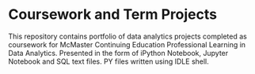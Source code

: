 # Coursework and Term Projects

This repository contains portfolio of data analytics projects completed as coursework for McMaster Continuing Education Professional Learning in Data Analytics. Presented in the form of iPython Notebook, Jupyter Notebook and SQL text files. PY files written using IDLE shell.
